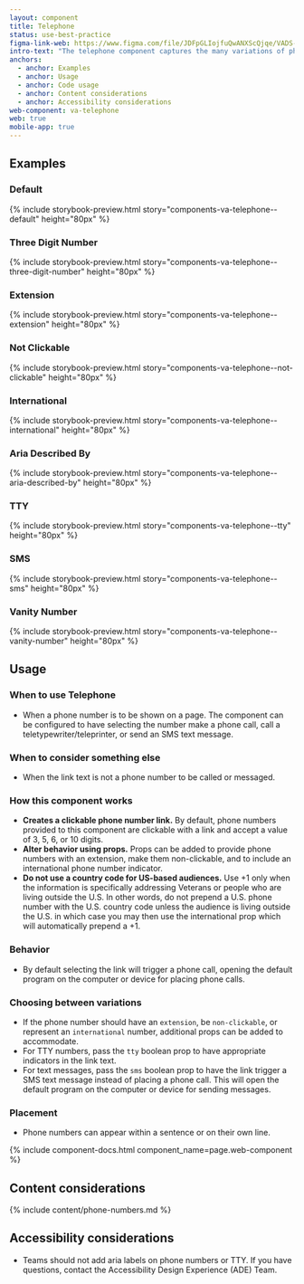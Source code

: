 ```yaml
---
layout: component
title: Telephone
status: use-best-practice
figma-link-web: https://www.figma.com/file/JDFpGLIojfuQwANXScQjqe/VADS-Component-Examples?type=design&node-id=1296%3A9773&mode=design&t=nYOotVcwdpiMCL5C-1
intro-text: "The telephone component captures the many variations of phone numbers displayed on VA.gov." 
anchors:
  - anchor: Examples
  - anchor: Usage
  - anchor: Code usage
  - anchor: Content considerations
  - anchor: Accessibility considerations
web-component: va-telephone
web: true
mobile-app: true
---
```


## Examples

### Default

{% include storybook-preview.html story="components-va-telephone--default" height="80px" %}

### Three Digit Number

{% include storybook-preview.html story="components-va-telephone--three-digit-number" height="80px" %}

### Extension

{% include storybook-preview.html story="components-va-telephone--extension" height="80px" %}

### Not Clickable

{% include storybook-preview.html story="components-va-telephone--not-clickable" height="80px" %}

### International

{% include storybook-preview.html story="components-va-telephone--international" height="80px" %}

### Aria Described By

{% include storybook-preview.html story="components-va-telephone--aria-described-by" height="80px" %}

### TTY

{% include storybook-preview.html story="components-va-telephone--tty" height="80px" %}

### SMS

{% include storybook-preview.html story="components-va-telephone--sms" height="80px" %}

### Vanity Number

{% include storybook-preview.html story="components-va-telephone--vanity-number" height="80px" %}

## Usage

### When to use Telephone

* When a phone number is to be shown on a page. The component can be configured to have selecting the number make a phone call, call a teletypewriter/teleprinter, or send an SMS text message.

### When to consider something else

* When the link text is not a phone number to be called or messaged.

### How this component works

* **Creates a clickable phone number link.** By default, phone numbers provided to this component are clickable with a link and accept a value of 3, 5, 6, or 10 digits.
* **Alter behavior using props.** Props can be added to provide phone numbers with an extension, make them non-clickable, and to include an international phone number indicator.
* **Do not use a country code for US-based audiences.** Use +1 only when the information is specifically addressing Veterans or people who are living outside the U.S. In other words, do not prepend a U.S. phone number with the U.S. country code unless the audience is living outside the U.S. in which case you may then use the international prop which will automatically prepend a +1.

### Behavior

* By default selecting the link will trigger a phone call, opening the default program on the computer or device for placing phone calls.

### Choosing between variations

* If the phone number should have an `extension`, be `non-clickable`, or represent an `international` number, additional props can be added to accommodate.
* For TTY numbers, pass the `tty` boolean prop to have appropriate indicators in the link text.
* For text messages, pass the `sms` boolean prop to have the link trigger a SMS text message instead of placing a phone call. This will open the default program on the computer or device for sending messages.

### Placement

* Phone numbers can appear within a sentence or on their own line.

{% include component-docs.html component_name=page.web-component %}

## Content considerations

{% include content/phone-numbers.md %}

## Accessibility considerations

* Teams should not add aria labels on phone numbers or TTY. If you have questions, contact the Accessibility Design Experience (ADE) Team.